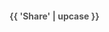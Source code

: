 <style>
  .share-panel{
    display: flex;
    align-items:center;
    flex-flow:row wrap;
    justify-content:flex-start;
  }
  .share-panel a{
     margin:2.5px 17.5px 12px 0;
     padding:10px;
     color:#fff;
     opacity:1;
     transition:opacity 0.3s ease-in-out;
     border-radius:50%;
  }
  .share-panel a:hover{
          opacity:0.84;
  }
  h4.share{
    text-align:left;
    color:#555;
    font-size:1em;
  }
</style>
<h4 class = 'share'>{{ 'Share' | upcase }}</h4>
<div class = 'share-panel'> 
   <a class = 'facebook' href="https://www.facebook.com/sharer/sharer.php?u={{ site.url }}{{site.baseurl}}{{ page.url }}"
   onclick="window.open(this.href, 'mywin','left=20,top=20,width=500,height=500,toolbar=1,resizable=0'); return false;" >
     <i class="icon icon-facebook"></i>
   </a>
   
   <a class = 'twitter' href="https://twitter.com/intent/tweet?text={{ page.title }}&url={{ site.url }}{{site.baseurl}}{{ page.url }}" 
   onclick="window.open(this.href, 'mywin', 'left=20,top=20,width=500,height=500,toolbar=1,resizable=0'); return false;">
     <i class="icon icon-twitter"></i>
   </a>
  
   <a class = 'linkedin' href="https://www.linkedin.com/shareArticle?mini=true&url={{ site.url }}{{site.baseurl}}{{ page.url }}&title={{ page.title }}&summary={{ page.description }}&source=societypieces" 
   onclick="window.open(this.href, 'mywin', 'left=20,top=20,width=500,height=500,toolbar=1,resizable=0'); return false;" >
     <i class="icon icon-linkedin"></i>
   </a>
   
   <a class = 'whatsapp' href="whatsapp://send?text={{ site.url }}{{site.baseurl}}{{ page.url }}" data-action="share/whatsapp/share">
     <i class="icon icon-whatsapp"></i>
   </a>                                       
</div>